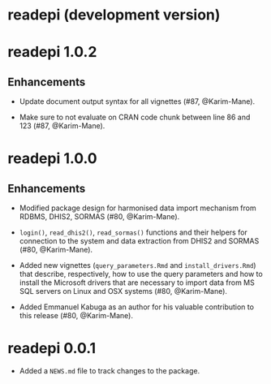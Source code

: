 # readepi (development version)

# readepi 1.0.2

## Enhancements

* Update document output syntax for all vignettes (#87, @Karim-Mane).

* Make sure to not evaluate on CRAN code chunk between line 86 and 123 
(#87, @Karim-Mane).

# readepi 1.0.0

## Enhancements

* Modified package design for harmonised data import mechanism from RDBMS,
DHIS2, SORMAS (#80, @Karim-Mane).
  
* `login()`, `read_dhis2()`, `read_sormas()` functions and their helpers for
connection to the system and data extraction from DHIS2 and SORMAS
(#80, @Karim-Mane).
  
* Added new vignettes (`query_parameters.Rmd` and `install_drivers.Rmd`) that
describe, respectively, how to use the query parameters and how to install the
Microsoft drivers that are  necessary to import data from MS SQL servers on
Linux and OSX systems (#80, @Karim-Mane).

* Added Emmanuel Kabuga as an author for his valuable contribution to this
release (#80, @Karim-Mane).
    
# readepi 0.0.1
    
* Added a `NEWS.md` file to track changes to the package.
  
